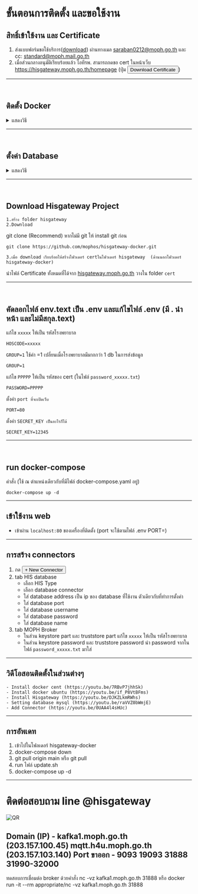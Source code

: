 # ขั้นตอนการติดตั้ง และขอใช้งาน
## สิทธิ์เข้าใช้งาน และ Certificate
1. ส่งแบบฟอร์มขอใช้บริการ([download](https://moph.cc/_aHErjLjJ)) ผ่านทางเมล saraban0212@moph.go.th และ cc: standard@moph.mail.go.th
2. เมื่อส่วนกลางอนุมัติเรียบร้อยแล้ว ไอทีรพ. สามารถกดขอ cert ในหน้าเว็บ https://hisgateway.moph.go.th/homepage (ปุ่ม <button>Download Certificate</button>)
---
<br>

## ติดตั้ง Docker
<details><summary>แสดงวิธี</summary>
<p>

1. ติดตั้ง Docker
    - centos: [https://docs.docker.com/engine/install/centos](https://docs.docker.com/engine/install/centos)
    - debian: [https://docs.docker.com/engine/install/debian](https://docs.docker.com/engine/install/debian)
    - fedora: [https://docs.docker.com/engine/install/fedora](https://docs.docker.com/engine/install/fedora)
    - ubuntu: [https://docs.docker.com/engine/install/ubuntu](https://docs.docker.com/engine/install/ubuntu)

2. ติดตั้ง Docker-compose
    - [https://docs.docker.com/compose/install/](https://docs.docker.com/compose/install/)
3. run คำสั่ง sudo systemctl enable docker เพื่อให้ service docker start โดยอัตโนมัติ
</p>
</details>

---
<br>

## ตั้งค่า Database
<details><summary>แสดงวิธี</summary>
<p>

### Postgres
<details>
  <summary>แสดงวิธี</summary>
  <p>

   1. Install plugin
   	- CentOS:
           ```
           sudo yum install wal2json<version>
           ```
   	- Ubuntu:
     	    ```
           sudo apt-get install postgresql-<version>-wal2json
           ```

       **example** Postgres V.13: `wal2json13` | `postgresql-13-wal2json`

       ***ref:*** [htps://github.com/eulerto/wal2json](htps://github.com/eulerto/wal2json)
   2. Configuration options in postgresql.conf:
       ```
       wal_level = logical;
       max_replication_slots = 10;
       shared_preload_libraries = 'wal2json'
       ```
   3. Restert service postgres
   - ***P.S.*** Show config path
       ```
       SHOW config_file
       ```
       Ubuntu: `/etc/postgresql/{{version}}/main/postgresql.conf`

       CentOS: `/var/lib/pgsql/{{version}}/data/postgresql.conf`

  </p>
</details>

---

### Mysql
      
<details><summary>แสดงวิธี</summary>
<p>

1. Configuration options in my.cnf/my.ini วางใต้ `[mysqld]`
    ```
    server_id=10001
    log_bin=gwhis
    binlog_format=row
    binlog_do_db=ชื่อฐานข้อมูล

    ;บางเวอร์ชั่นใช้ binlog_expire_logs_seconds=
    expire_logs_days=7

    ;กรณีตั้งค่าที่เครื่อง slave โดยใช้ของ mysql ถ้าเป็น slave โดยใช้ tools hosxp ไม่ต้องใส่
    log_slave_updates=on
    ```
2. restart service mysql
3. ทดสอบ Binlog โดยการเข้าไป Query ในฐานข้อมูลใช้คำสั่ง `SHOW BINARY LOGS;`
- ***P.S.*** `GRANT LOCK, SELECT, RELOAD, REPLICATION SLAVE, REPLICATION CLIENT`
</p>
</details>

---
### SQL Server
<details><summary>แสดงวิธี</summary>
<p>

> #### **IMPORTANT**
> **Change data capture (CDC) is only available in the Enterprise, Developer, and Enterprise Evaluation editions**

ถ้าหากใช้ Standard Edition จะรันคำสั่งนี้ไม่ได้ `EXEC sys.sp_cdc_enable_db` และจะติด Error ดังนี้

> Msg 22988, Level 16, State 1, Server NAME, Procedure sp_cdc_enable_db,
This instance of SQL Server is the Standard Edition (64-bit). Change data capture is only available in the Enterprise, Developer, and Enterprise Evaluation editions.
> [42000] [Microsoft][ODBC Driver 17 for SQL Server][SQL Server]This instance of SQL Server is the Standard Edition (64-bit). Change data capture is only available in the Enterprise, Developer, and Enterprise Evaluation editions. (22988)

1. ใช้คำสั่ง Query เพื่อเปิด CDC สำหรับฐานข้อมูล
    ```
    EXEC sys.sp_cdc_enable_db
    ```

2. ใช้คำสั่ง Query เพื่อเปิด CDC ให้กับตาราง

    - ทีละตาราง
        ```
        EXEC sys.sp_cdc_enable_table
            @source_schema = 'dbo',
            @source_name = 'tableName',
            @role_name = NULL,
            @filegroup_name = NULL,
            @supports_net_changes = 1;
        ```
    ---
    - สร้าง function เพื่อเปิด cdc ทีเดียว
        ```
        create procedure sp_enable_disable_cdc_all_tables(@dbname varchar(100), @enable bit)
        as
        BEGIN TRY
        DECLARE @source_name varchar(400);
        declare @sql varchar(1000)
        DECLARE the_cursor CURSOR FAST_FORWARD FOR
        SELECT table_name
        FROM INFORMATION_SCHEMA.TABLES where TABLE_CATALOG=@dbname and table_schema='dbo' and table_name != 'systranschemas'
        OPEN the_cursor
        FETCH NEXT FROM the_cursor INTO @source_name
        WHILE @@FETCH_STATUS = 0
        BEGIN
        if @enable = 1
        set @sql =' Use '+ @dbname+ ';EXEC sys.sp_cdc_enable_table
                    @source_schema = N''dbo'',@source_name = '+@source_name+'
                , @role_name = N'''+'dbo'+''''
        else
        set @sql =' Use '+ @dbname+ ';EXEC sys.sp_cdc_disable_table
                    @source_schema = N''dbo'',@source_name = '+@source_name+',  @capture_instance =''all'''
        exec(@sql)
        FETCH NEXT FROM the_cursor INTO @source_name
        END
        CLOSE the_cursor
        DEALLOCATE the_cursor
        SELECT 'Successful'
        END TRY
        BEGIN CATCH
        CLOSE the_cursor
        DEALLOCATE the_cursor
            SELECT
                ERROR_NUMBER() AS ErrorNumber
                ,ERROR_MESSAGE() AS ErrorMessage;
        END CATCH
        ```
      ```
      EXEC sp_enable_disable_cdc_all_tables "database",1
      ```
3. ใช้คำสั่ง Query เพื่อดูตารางที่เปิด CDC
    ```
    SELECT t.name, t.is_tracked_by_cdc FROM sys.tables t WHERE t.is_tracked_by_cdc = 1;
    ```

</p>
</details>

---
### Oracle
<details><summary>แสดงวิธี</summary>
<p>

  ```shell
  ORACLE_SID=ORACLCDB dbz_oracle sqlplus /nolog
  ```
  ```
  CONNECT sys/top_secret AS SYSDBA
  alter system set db_recovery_file_dest_size = 10G;
  alter system set db_recovery_file_dest = '/opt/oracle/oradta/recovery_area' scope=spfile;
  shutdown immediate
  startup mount
  alter database archivelog;
  alter database open;
  ```
  Should now "Database log mode: Archive Mode"
  ```
  archive log list

  exit;
  ```
  ***ref:*** https://debezium.io/documentation/reference/connectors/oracle.html#_preparing_the_database

</p>
</details>

</p>
</details>

---
<br>

## Download Hisgateway Project
    1.สร้าง folder hisgateway 
    2.Download 
  git clone (Recommend)  หากไม่มี git ให้ install git ก่อน
  ```
  git clone https://github.com/mophos/hisgateway-docker.git
  ```
    3.เมื่อ download เรียบร้อยให้สร้างโฟวเดอร์ certในโฟวเดอร์ hisgateway  (ด้านนอกโฟวเดอร์ hisgateway-docker)

  นำไฟล์ Certificate ทั้งหมดที่ได้จาก [hisgateway.moph.go.th](https://hisgateway.moph.go.th/tutorial/homepage) วางใน folder `cert`

---
<br>

## คัดลอกไฟล์ env.text เป็น .env  และแก้ไขไฟล์ .env  (มี . นำหน้า และไม่มีสกุล.text)

แก้ไข `xxxxx` ให้เป็น รหัสโรงพยาบาล
```
HOSCODE=xxxxx
```
    
`GROUP=1` ใช้ค่า =1 เปลี่ยนเมื่อโรงพยาบาลมีมากกว่า 1 db ในการส่งข้อมูล
```
GROUP=1
```
    
แก้ไข `PPPPP` ให้เป็น รหัสของ cert (ในไฟล์ `password_xxxxx.txt`)
```
PASSWORD=PPPPP
```
    
ตั้งค่า `port ที่จะเปิดเว็บ` 
```
PORT=80
```
    
ตั้งค่า `SECRET_KEY เป็นอะไรก็ได้` 
```
SECRET_KEY=12345
```
---
<br>

 ## run docker-compose
คำสั่ง (ใช้ ณ ตำแหน่งเดียวกับที่มีไฟล์ docker-compose.yaml อยู่)
  ```
  docker-compose up -d
  ```
---
## เข้าใช้งาน web
- เข้าผ่าน `localhost:80` ของเครื่องที่ติดตั้ง (port จะใช้ตามไฟล์ .env PORT=)
---
## การสร้าง connectors
1. กด <button>+ New Connector</button>
2. tab HIS database
     - เลือก HIS Type
     - เลือก database connector
     - ใส่ database address เป็น ip ของ database ที่ใช้งาน ตัวเดียวกับที่ทำการตั้งค่า
     - ใส่ database port
     - ใส่ database username
     - ใส่ database password
     - ใส่ database name
3. tab MOPH Broker
   - ในส่วน keystore part และ truststore part
       แก้ไข `xxxxx` ให้เป็น รหัสโรงพยาบาล
   - ในส่วน keystore password และ truststore password
       นำ password จากในไฟล์ `password_xxxxx.txt` มาใส่
---
 ## วิดีโอสอนติดตั้งในส่วนต่างๆ
    - Install docker cent (https://youtu.be/7RBvP7jhhSk)
    - Install docker ubuntu (https://youtu.be/if_P8VtBFms)
    - Install Hisgateway (https://youtu.be/DJKZLkmRWhs)
    - Setting database mysql (https://youtu.be/raVVZ0bWmjE)
    - Add Connector (https://youtu.be/0UAA4l4sHUc)
---
 ## การอัพเดท
1. เข้าไปในโฟลเดอร์ hisgateway-docker
2. docker-compose down
3. git pull origin main หรือ git pull
4. run ไฟล์ update.sh
5. docker-compose up -d 
---
# ติดต่อสอบถาม line @hisgateway
![QR](https://qr-official.line.me/sid/M/992qwkma.png)

Domain (IP) -
kafka1.moph.go.th (203.157.100.45)
mqtt.h4u.moph.go.th (203.157.103.140)
Port ขาออก -
9093
19093
31888
31990-32000 
---
ทดสอบการเชื่อมต่อ broker ด้วยคำสั่ง nc -vz kafka1.moph.go.th 31888 
หรือ docker run -it --rm appropriate/nc -vz kafka1.moph.go.th 31888

